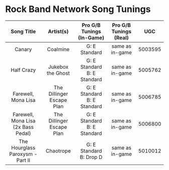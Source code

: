 # Rock Band Network Song Tunings

| Song Title | Artist(s) | Pro G/B Tunings (In-Game) | Pro G/B Tunings (Real) | UGC |
| :--------: | :-------: | :---------------: | :------------: | :------------: |
| Canary | Coalmine | G: E Standard | same as in-game | 5003595 |
| Half Crazy | Jukebox the Ghost | G: E Standard<br>B: E Standard | same as in-game | 5005762 |
| Farewell, Mona Lisa | The Dillinger Escape Plan | G: E Standard<br>B: E Standard | same as in-game | 5006785
| Farewell, Mona Lisa (2x Bass Pedal) | The Dillinger Escape Plan | G: E Standard<br>B: E Standard | same as in-game | 5006800
| The Hourglass Paroxysm - Part II | Chaotrope | G: E Standard<br>B: Drop D | same as in-game | 5010012

